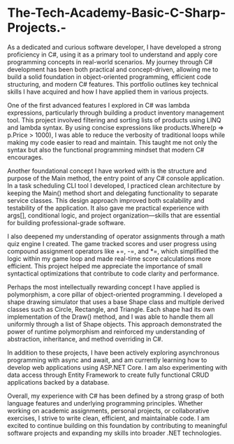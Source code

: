 # The-Tech-Academy-Basic-C-Sharp-Projects.-

As a dedicated and curious software developer, I have developed a strong proficiency in C#, using it as a primary tool to understand and apply core programming concepts in real-world scenarios. My journey through C# development has been both practical and concept-driven, allowing me to build a solid foundation in object-oriented programming, efficient code structuring, and modern C# features. This portfolio outlines key technical skills I have acquired and how I have applied them in various projects.

One of the first advanced features I explored in C# was lambda expressions, particularly through building a product inventory management tool. This project involved filtering and sorting lists of products using LINQ and lambda syntax. By using concise expressions like products.Where(p => p.Price > 1000), I was able to reduce the verbosity of traditional loops while making my code easier to read and maintain. This taught me not only the syntax but also the functional programming mindset that modern C# encourages.

Another foundational concept I have worked with is the structure and purpose of the Main method, the entry point of any C# console application. In a task scheduling CLI tool I developed, I practiced clean architecture by keeping the Main() method short and delegating functionality to separate service classes. This design approach improved both scalability and testability of the application. It also gave me practical experience with args[], conditional logic, and project organization—skills that are essential for building professional-grade software.

I also deepened my understanding of operator assignments through a math quiz engine I created. The game tracked scores and user progress using compound assignment operators like +=, -=, and *=, which simplified the logic within my game loop and made real-time score calculations more efficient. This project helped me appreciate the importance of small syntactical optimizations that contribute to code clarity and performance.

Perhaps the most intellectually rewarding concept I have applied is polymorphism, a core pillar of object-oriented programming. I developed a shape drawing simulator that uses a base Shape class and multiple derived classes such as Circle, Rectangle, and Triangle. Each shape had its own implementation of the Draw() method, and I was able to handle them all uniformly through a list of Shape objects. This approach demonstrated the power of runtime polymorphism and reinforced my understanding of abstraction, inheritance, and method overriding in C#.

In addition to these projects, I have been actively exploring asynchronous programming with async and await, and am currently learning how to develop web applications using ASP.NET Core. I am also experimenting with data access through Entity Framework to create fully functional CRUD applications backed by a database.

Overall, my experience with C# has been defined by a strong grasp of both language features and underlying programming principles. Whether working on academic assignments, personal projects, or collaborative exercises, I strive to write clean, efficient, and maintainable code. I am excited to continue building on this foundation by contributing to meaningful software projects and expanding my skills into broader .NET technologies.
